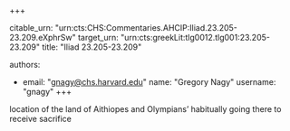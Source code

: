 +++


citable_urn: "urn:cts:CHS:Commentaries.AHCIP:Iliad.23.205-23.209.eXphrSw"
target_urn: "urn:cts:greekLit:tlg0012.tlg001:23.205-23.209"
title: "Iliad 23.205-23.209"

authors:
- email: "gnagy@chs.harvard.edu"
  name: "Gregory Nagy"
  username: "gnagy"
+++

<p>location of the land of Aithiopes and Olympians’ habitually going there to receive sacrifice</p>